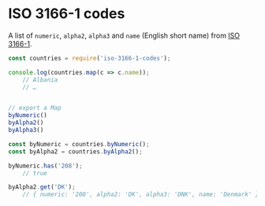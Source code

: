 # ISO 3166-1 codes

A list of `numeric`, `alpha2`, `alpha3` and `name` (English short name) from
[ISO 3166-1](https://en.wikipedia.org/wiki/ISO_3166-1).

```js
const countries = require('iso-3166-1-codes');

console.log(countries.map(c => c.name));
	// Albania
	// …


// export a Map
byNumeric()
byAlpha2()
byAlpha3()

const byNumeric = countries.byNumeric();
const byAlpha2 = countries.byAlpha2();

byNumeric.has('208');
	// true

byAlpha2.get('DK');
	// { numeric: '208', alpha2: 'DK', alpha3: 'DNK', name: 'Denmark' }
```
